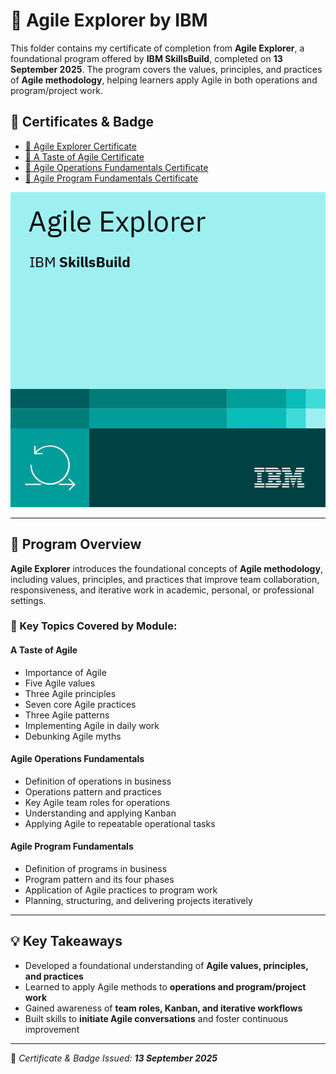 # 🚀 Agile Explorer by IBM

This folder contains my certificate of completion from **Agile Explorer**, a foundational program offered by **IBM SkillsBuild**, completed on **13 September 2025**. The program covers the values, principles, and practices of **Agile methodology**, helping learners apply Agile in both operations and program/project work.

## 📜 Certificates & Badge

- [📄 Agile Explorer Certificate](https://github.com/Hurairiam/certifications/blob/main/Agile%20Explorer%20by%20IBM/Agile%20Explorer%20Certificate.pdf)  
- [📄 A Taste of Agile Certificate](https://github.com/Hurairiam/certifications/blob/main/Agile%20Explorer%20by%20IBM/A%20Taste%20of%20Agile%20Certificate.pdf)  
- [📄 Agile Operations Fundamentals Certificate](https://github.com/Hurairiam/certifications/blob/main/Agile%20Explorer%20by%20IBM/Agile%20Operations%20Fundamentals%20Certificate.pdf)  
- [📄 Agile Program Fundamentals Certificate](https://github.com/Hurairiam/certifications/blob/main/Agile%20Explorer%20by%20IBM/Agile%20Program%20Fundamentals%20Certificate.pdf)  

![Badge](https://github.com/Hurairiam/certifications/blob/main/Agile%20Explorer%20by%20IBM/Agile%20Explorer%20Badge.png)

---

## 🧠 Program Overview

**Agile Explorer** introduces the foundational concepts of **Agile methodology**, including values, principles, and practices that improve team collaboration, responsiveness, and iterative work in academic, personal, or professional settings.

### 📘 Key Topics Covered by Module:

#### A Taste of Agile
- Importance of Agile  
- Five Agile values  
- Three Agile principles  
- Seven core Agile practices  
- Three Agile patterns  
- Implementing Agile in daily work  
- Debunking Agile myths  

#### Agile Operations Fundamentals
- Definition of operations in business  
- Operations pattern and practices  
- Key Agile team roles for operations  
- Understanding and applying Kanban  
- Applying Agile to repeatable operational tasks  

#### Agile Program Fundamentals
- Definition of programs in business  
- Program pattern and its four phases  
- Application of Agile practices to program work  
- Planning, structuring, and delivering projects iteratively  

---

## 💡 Key Takeaways
- Developed a foundational understanding of **Agile values, principles, and practices**  
- Learned to apply Agile methods to **operations and program/project work**  
- Gained awareness of **team roles, Kanban, and iterative workflows**  
- Built skills to **initiate Agile conversations** and foster continuous improvement  

---

📌 _Certificate & Badge Issued: **13 September 2025**_  
